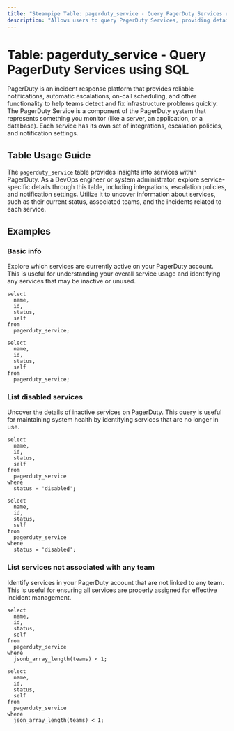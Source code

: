 ```yaml
---
title: "Steampipe Table: pagerduty_service - Query PagerDuty Services using SQL"
description: "Allows users to query PagerDuty Services, providing detailed information about each service and its current status."
---
```


# Table: pagerduty_service - Query PagerDuty Services using SQL

PagerDuty is an incident response platform that provides reliable notifications, automatic escalations, on-call scheduling, and other functionality to help teams detect and fix infrastructure problems quickly. The PagerDuty Service is a component of the PagerDuty system that represents something you monitor (like a server, an application, or a database). Each service has its own set of integrations, escalation policies, and notification settings.

## Table Usage Guide

The `pagerduty_service` table provides insights into services within PagerDuty. As a DevOps engineer or system administrator, explore service-specific details through this table, including integrations, escalation policies, and notification settings. Utilize it to uncover information about services, such as their current status, associated teams, and the incidents related to each service.

## Examples

### Basic info
Explore which services are currently active on your PagerDuty account. This is useful for understanding your overall service usage and identifying any services that may be inactive or unused.

```sql+postgres
select
  name,
  id,
  status,
  self
from
  pagerduty_service;
```

```sql+sqlite
select
  name,
  id,
  status,
  self
from
  pagerduty_service;
```

### List disabled services
Uncover the details of inactive services on PagerDuty. This query is useful for maintaining system health by identifying services that are no longer in use.

```sql+postgres
select
  name,
  id,
  status,
  self
from
  pagerduty_service
where
  status = 'disabled';
```

```sql+sqlite
select
  name,
  id,
  status,
  self
from
  pagerduty_service
where
  status = 'disabled';
```

### List services not associated with any team
Identify services in your PagerDuty account that are not linked to any team. This is useful for ensuring all services are properly assigned for effective incident management.

```sql+postgres
select
  name,
  id,
  status,
  self
from
  pagerduty_service
where
  jsonb_array_length(teams) < 1;
```

```sql+sqlite
select
  name,
  id,
  status,
  self
from
  pagerduty_service
where
  json_array_length(teams) < 1;
```